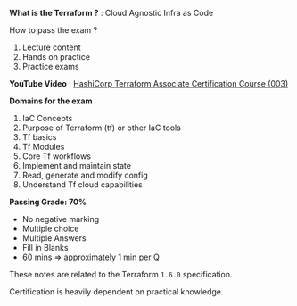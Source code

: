 **What is the Terraform ?** : Cloud Agnostic Infra as Code

How to pass the exam ?
1. Lecture content
2. Hands on practice
3. Practice exams

**YouTube Video** : [HashiCorp Terraform Associate Certification Course (003)](https://www.youtube.com/watch?v=SPcwo0Gq9T8&t=24375s)

**Domains for the exam**
1. IaC Concepts
2. Purpose of Terraform (tf) or other IaC tools
3. Tf basics
4. Tf Modules
5. Core Tf workflows
6. Implement and maintain state
7. Read, generate and modify config
8. Understand Tf cloud capabilities

**Passing Grade: 70%**
- No negative marking
- Multiple choice
- Multiple Answers
- Fill in Blanks
- 60 mins  =>  approximately 1 min per Q

These notes are related to the Terraform `1.6.0` specification.

Certification is heavily dependent on practical knowledge.


